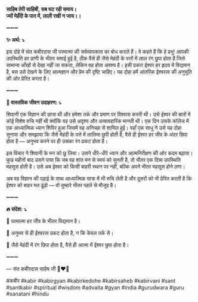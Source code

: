 **साहिब तेरी साहिबी, सब घट रही समाय।**\
**ज्यों मेहँदी के पात में, लाली रखी न जाय।।**

➖➖➖

**✨ अर्थ: ⤵**

इस दोहे में संत कबीरदास जी परमात्मा की सर्वव्यापकता का बोध कराते हैं। वे कहते हैं कि हे प्रभु! आपकी उपस्थिति हर प्राणी के भीतर समाई हुई है, ठीक वैसे ही जैसे मेहंदी के पत्तों में लाल रंग छुपा होता है जिसे सामान्य आँखों से देखा नहीं जा सकता, लेकिन वह होता अवश्य है। इसी प्रकार ईश्वर हर हृदय में विद्यमान है, बस उसे देखने के लिए आत्मज्ञान और प्रेम की दृष्टि चाहिए। यह दोहा हमें आंतरिक ईश्वरत्व की अनुभूति की ओर प्रेरित करता है।

➖➖➖

**🌾 वास्तविक जीवन उदाहरण: ⤵**

शिवानी एक विज्ञान की छात्रा थी और हमेशा तर्क और प्रमाण पर विश्वास करती थी। उसे ईश्वर की बातों में कोई विशेष रुचि नहीं थी क्योंकि वह उसे अदृश्य और अव्यावहारिक मानती थी। एक दिन उसके कॉलेज में एक आध्यात्मिक ध्यान शिविर हुआ जिसमें वह अनिच्छा से शामिल हुई। वहाँ एक साधु ने उसे यह दोहा सुनाया और समझाया कि जैसे मेहंदी के पत्ते में लालिमा छुपी होती है, वैसे ही ईश्वर हर जीव के अंदर छिपा होता है — अनुभव करने पर ही उसका रंग प्रकट होता है।

इस विचार ने शिवानी के मन को छू लिया। उसने धीरे-धीरे ध्यान और आत्मनिरीक्षण की ओर कदम बढ़ाया। कुछ महीनों बाद उसने पाया कि जब वह शांत मन से स्वयं को सुनती है, तो भीतर एक दिव्य उपस्थिति महसूस होती है। उसे अब ईश्वर को किसी बाहरी स्थान पर नहीं, बल्कि अपने भीतर महसूस होने लगा।

अब वह विज्ञान की पढ़ाई के साथ आध्यात्मिक यात्रा में भी रुचि लेती है और दूसरों को भी प्रेरित करती है कि ईश्वर को बाहर मत ढूंढो — वो तुम्हारे भीतर पहले से मौजूद है।

➖➖➖

**🔥 संदेश: ⤵**

📌 परमात्मा हर जीव के भीतर विद्यमान है।

📌 अनुभव से ही ईश्वरत्व प्रकट होता है, न कि केवल तर्क से।

📌 जैसे मेहंदी में रंग छिपा होता है, वैसे ही आत्मा में ईश्वर छुपा होता है।

➖➖➖

— संत कबीरदास साहेब जी 🙏❤️💯

#कबीर #kabir #kabirgyan #kabirkedohe #kabirsaheb #kabirvani #sant #santkabir #spiritual #wisdom #advaita #gyan #india #gurudwara #guru #sanatani #hindu

